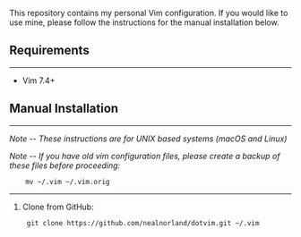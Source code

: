 This repository contains my personal Vim configuration. If you would like to use mine, please follow the instructions for the manual installation below.

## Requirements
---
* Vim 7.4+

## Manual Installation
---
_Note -- These instructions are for UNIX based systems (macOS and Linux)_

_Note -- If you have old vim configuration files, please create a backup of these files before proceeding:_

        mv ~/.vim ~/.vim.orig

---
1. Clone from GitHub:

        git clone https://github.com/nealnorland/dotvim.git ~/.vim